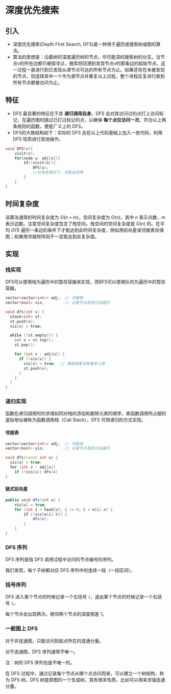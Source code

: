 # 深度优先搜索

## 引入

- 深度优先搜索(Depth First Search, DFS)是一种用于遍历或搜索树或图的算法。
- 算法的思想是：沿着树的深度遍历树的节点，尽可能深的搜索树的分支。当节点v的所在边都已被探寻过，搜索将回溯到发现节点v的那条边的起始节点。这一过程一直进行到已发现从源节点可达的所有节点为止。如果还存在未被发现的节点，则选择其中一个作为源节点并重复以上过程，整个进程反复进行直到所有节点都被访问为止。

## 特征

- DFS 最显著的特征在于其 **递归调用自身**。DFS 会对其访问过的点打上访问标记，在遍历图时跳过已打过标记的点，以确保 **每个点仅访问一次**。符合以上两条规则的函数，便是广义上的 DFS。
- DFS的大致结构如下：实际的 DFS 会在以上代码基础上加入一些代码，利用 DFS 性质进行其他操作。

```cpp
void DFS(v){
    visit(v);
    for(node u: adj[v]){
        if(!visit(u)){
            DFS(u);
            //在有些情况下，可能会回溯
        }
    }
}
```

## 时间复杂度

该算法通常的时间复杂度为 $O(n+m)$，空间复杂度为 $O(n)$，其中 $n$ 表示点数，$m$ 表示边数。注意空间复杂度包含了栈空间，栈空间的空间复杂度是 $O(n)$ 的。在平均 $O(1)$ 遍历一条边的条件下才能达到此时间复杂度，例如用前向星或邻接表存储图；如果用邻接矩阵则不一定能达到此复杂度。

## 实现

### 栈实现

DFS可以使用栈为遍历中的暂存容器来实现，而BFS可以使用队列为遍历中的暂存容器。

```cpp
vector<vector<int>> adj;  // 邻接表
vector<bool> vis;         // 记录节点是否已经遍历

void dfs(int s) {
  stack<int> st;
  st.push(s);
  vis[s] = true;

  while (!st.empty()) {
    int u = st.top();
    st.pop();

    for (int v : adj[u]) {
      if (!vis[v]) {
        vis[v] = true;  // 确保栈里没有重复元素
        st.push(v);
      }
    }
  }
}
```

### 递归实现

函数在递归调用时的求值如同对栈的添加和删除元素的顺序，故函数调用所占据的虚拟地址被称为函数调用栈（Call Stack），DFS 可用递归的方式实现。

#### 邻接表

```cpp
vector<vector<int>> adj;  // 邻接表
vector<bool> vis;         // 记录节点是否已经遍历

void dfs(const int u) {
  vis[u] = true;
  for (int v : adj[u])
    if (!vis[v]) dfs(v)
}
```

#### 链式前向星

```Java
public void dfs(int u) {
    vis[u] = true;
    for (int i = head[u]; i != 0; i = e[i].x) {
        if (!vis[e[i].t]) {
            dfs(v);
        }
    }
}
```

### DFS 序列

DFS 序列是指 DFS 调用过程中访问的节点编号的序列。

我们发现，每个子树都对应 DFS 序列中的连续一段（一段区间）。

### 括号序列

DFS 进入某个节点的时候记录一个左括号 `(`，退出某个节点的时候记录一个右括号 `)`。

每个节点会出现两次。相邻两个节点的深度相差 1。

### 一般图上 DFS

对于非连通图，只能访问到起点所在的连通分量。

对于连通图，DFS 序列通常不唯一。

注：树的 DFS 序列也是不唯一的。

在 DFS 过程中，通过记录每个节点从哪个点访问而来，可以建立一个树结构，称为 DFS 树。DFS 树是原图的一个生成树。其有很多性质，比如可以用来求强连通分量。

